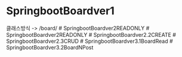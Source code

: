 ﻿# SpringbootBoardver1

클래스방식 ->  /board/
#   S p r i n g b o o t B o a r d v e r 2 R E A D O N L Y  
 #   S p r i n g b o o t B o a r d v e r 2 R E A D O N L Y  
 #   S p r i n g b o o t B o a r d v e r 2 . 2 C R E A T E  
 #   S p r i n g b o o t B o a r d v e r 2 . 3 C R U D  
 #   S p r i n g b o o t B o a r d v e r 3 . 1 B o a r d R e a d  
 #   S p r i n g b o o t B o a r d v e r 3 . 2 B o a r d N P o s t  
 